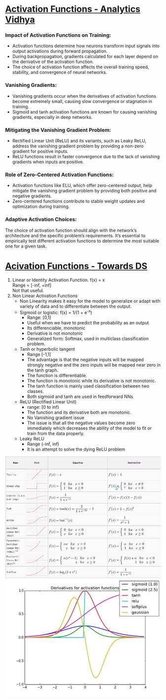 # [Activation Functions - Analytics Vidhya](https://www.analyticsvidhya.com/blog/2023/10/activation-functions-in-neural-networks/#:~:text=Activation%20functions%20are%20fundamental%20in,unique%20characteristics%20and%20use%20cases.)

### Impact of Activation Functions on Training:
- Activation functions determine how neurons transform input signals into output activations during forward propagation.
- During backpropagation, gradients calculated for each layer depend on the derivative of the activation function.
- The choice of activation function affects the overall training speed, stability, and convergence of neural networks.

### Vanishing Gradients:

- Vanishing gradients occur when the derivatives of activation functions become extremely small, causing slow convergence or stagnation in training.
- Sigmoid and tanh activation functions are known for causing vanishing gradients, especially in deep networks.

### Mitigating the Vanishing Gradient Problem:

- Rectified Linear Unit (ReLU) and its variants, such as Leaky ReLU, address the vanishing gradient problem by providing a non-zero gradient for positive inputs.
- ReLU functions result in faster convergence due to the lack of vanishing gradients when inputs are positive.

### Role of Zero-Centered Activation Functions:

- Activation functions like ELU, which offer zero-centered output, help mitigate the vanishing gradient problem by providing both positive and negative gradients.
- Zero-centered functions contribute to stable weight updates and optimization during training.

### Adaptive Activation Choices:

The choice of activation function should align with the network’s architecture and the specific problem’s requirements. It’s essential to empirically test different activation functions to determine the most suitable one for a given task.

# [Acivation Functions - Towards DS](https://towardsdatascience.com/activation-functions-neural-networks-1cbd9f8d91d6)  

1. Linear or Identity Activation Function.
    f(x) = x  
   Range = \[-inf, +inf\]  
   Not that useful.  
2. Non Linear Activation Functions  
   - Non Linearity makes it easy for the model to generalize or adapt with variety of data and to differentiate between the output.
   - Sigmoid or logistic: f(x) = 1/(1 + e<sup>-x</sup>)
     - Range: \[0,1\]
     - Useful when we have to predict the probability as an output
     - Its differenciable, monotonic
     - Derivative is not monotonic
     - Generalized form: Softmax, used in multiclass classification problem.
   - Tanh or hyperbolic tangent
     - Range \[-1,1\]
     - The advantage is that the negative inputs will be mapped strongly negative and the zero inputs will be mapped near zero in the tanh graph.
     - The function is differentiable.
     - The function is monotonic while its derivative is not monotonic.
     - The tanh function is mainly used classification between two classes.
     - Both sigmoid and tanh are used in feedforward NNs
   - ReLU (Rectified Linear Unit)
     - range: \[0 to inf)
     - The function and its derivative both are monotonic.
     - No Vanishing gradient issue
     - The issue is that all the negative values become zero immediately which decreases the ability of the model to fit or train from the data properly.
   - Leaky ReLU
     - Range (-inf, inf)
     - It is an attempt to solve the dying ReLU problem
    
       

![Activation functions](https://github.com/bathejaakshay/ML-A-Z-notes/blob/main/Images/activation_functions.webp)
![Activation functions Derivatives](https://github.com/bathejaakshay/ML-A-Z-notes/blob/main/Images/activation_derivatives.webp)
